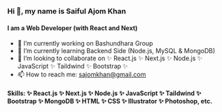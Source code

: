 ### Hi 👋, my name is Saiful Ajom Khan

#### I am a Web Developer (with React and Next)

- 🔭 I’m currently working on Bashundhara Group
- 🌱 I’m currently learning Backend Side (Node.js, MySQL & MongoDB)
- 👯 I’m looking to collaborate on ✨ React.js ✨ Next.js ✨ Node.js ✨ JavaScript ✨ Taildwind ✨ Bootstrap ✨
- 📫 How to reach me: sajomkhan@gmail.com

#### Skills:  ✨ React.js ✨ Next.js ✨ Node.js ✨ JavaScript ✨ Taildwind ✨ Bootstrap ✨ MongoDB ✨ HTML ✨ CSS ✨ Illustrator ✨ Photoshop, etc.

<!-- ![I am a Web Developer (with React and Next)](https://img.freepik.com/free-psd/technology-digital-wave-background-conceptbeautiful-motion-waving-dots-texture-with-glowing-focused-particles-editable-color_511042-525.jpg?w=1060&t=st=1676303953~exp=1676304553~hmac=1d218f34a6697661475dac79642f475d5241c29de21dcbc1840c67b140612c9b) -->









